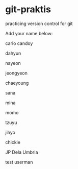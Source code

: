 # git-praktis
practicing version control for git


Add your name below:


carlo candoy

dahyun

nayeon

jeongyeon

chaeyoung

sana

mina

momo

tzuyu

jihyo

chickie


JP Dela Umbria


test userman
